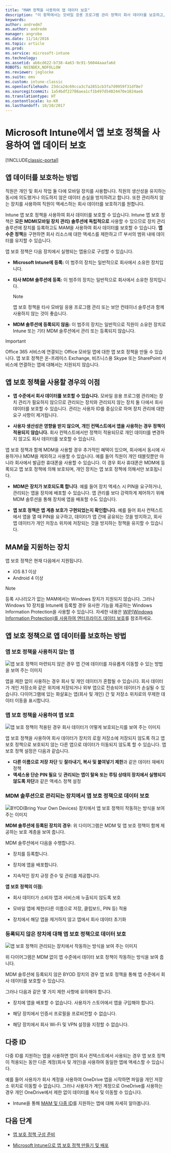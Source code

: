 ```yaml
---
title: "MAM 정책을 사용하여 앱 데이터 보호"
description: "이 항목에서는 모바일 응용 프로그램 관리 정책이 회사 데이터를 보호하고, 데이터 손실을 방지하고, 개인 및 회사 정보를 별도로 유지되도록 하는 방법을 설명합니다."
keywords: 
author: andredm7
ms.author: andredm
manager: angrobe
ms.date: 11/14/2016
ms.topic: article
ms.prod: 
ms.service: microsoft-intune
ms.technology: 
ms.assetid: ab6cd622-b738-4a63-9c91-56044aaafa6d
ROBOTS: NOINDEX,NOFOLLOW
ms.reviewer: joglocke
ms.suite: ems
ms.custom: intune-classic
ms.openlocfilehash: 23dca24c69cca3c7a2851cb3fa7d9959f31df8e7
ms.sourcegitcommit: 1a54bdf22786aea1cf1b497d54024470e1024aeb
ms.translationtype: HT
ms.contentlocale: ko-KR
ms.lasthandoff: 10/10/2017
---
```

# <a name="protect-app-data-using-app-protection-policies-with-microsoft-intune"></a>Microsoft Intune에서 앱 보호 정책을 사용하여 앱 데이터 보호

[!INCLUDE[classic-portal](../includes/classic-portal.md)]

## <a name="how-you-can-protect-app-data"></a>앱 데이터를 보호하는 방법
직원은 개인 및 회사 작업 둘 다에 모바일 장치를 사용합니다. 직원의 생산성을 유지하는 동시에 의도했거나 의도하지 않은 데이터 손실을 방지하려고 합니다.  또한 관리하지 않는 장치를 사용하여 직원이 액세스하는 회사 데이터를 보호하기를 원합니다.

Intune 앱 보호 정책을 사용하여 회사 데이터를 보호할 수 있습니다. Intune 앱 보호 정책은 **모든 MDM(모바일 장치 관리) 솔루션에 독립적으로** 사용할 수 있으므로 장치 관리 솔루션에 장치를 등록하고도 MAM을 사용하여 회사 데이터를 보호할 수 있습니다. **앱 수준 정책**을 구현하면 회사 리소스에 대한 액세스를 제한하고 IT 부서의 범위 내에 데이터를 유지할 수 있습니다.

앱 보호 정책은 다음 장치에서 실행되는 앱용으로 구성할 수 있습니다.

-   **Microsoft Intune에 등록:** 이 범주의 장치는 일반적으로 회사에서 소유한 장치입니다.

-   **타사 MDM 솔루션에 등록:** 이 범주의 장치는 일반적으로 회사에서 소유한 장치입니다.

    > [!NOTE]
    > 앱 보호 정책을 타사 모바일 응용 프로그램 관리 또는 보안 컨테이너 솔루션과 함께 사용하지 않는 것이 좋습니다.

-   **MDM 솔루션에 등록되지 않음:** 이 범주의 장치는 일반적으로 직원이 소유한 장치로 Intune 또는 기타 MDM 솔루션에서 관리 또는 등록되지 않습니다.

> [!IMPORTANT]
> Office 365 서비스에 연결되는 Office 모바일 앱에 대한 앱 보호 정책을 만들 수 있습니다. 앱 보호 정책은 온-프레미스 Exchange, 비즈니스용 Skype 또는 SharePoint 서비스에 연결하는 앱에 대해서는 지원되지 않습니다.

## <a name="benefits-of-using-app-protection-policies"></a>앱 보호 정책을 사용할 경우의 이점

-   **앱 수준에서 회사 데이터를 보호할 수 있습니다.** 모바일 응용 프로그램 관리에는 장치 관리가 필요하지 않으므로 관리되는 장치와 관리되지 않는 장치 둘 다에서 회사 데이터를 보호할 수 있습니다. 관리는 사용자 ID를 중심으로 하며 장치 관리에 대한 요구 사항이 제거됩니다.

-   **사용자 생산성은 영향을 받지 않으며, 개인 컨텍스트에서 앱을 사용하는 경우 정책이 적용되지 않습니다.** 회사 컨텍스트에서만 정책이 적용되므로 개인 데이터를 변경하지 않고도 회사 데이터를 보호할 수 있습니다.

앱 보호 정책과 함께 MDM을 사용할 경우 추가적인 혜택이 있으며, 회사에서 동시에 사용하거나 MDM을 제외하고 사용할 수 있습니다. 예를 들어 직원이 개인 태블릿뿐만 아니라 회사에서 발급한 휴대폰을 사용할 수 있습니다. 이 경우 회사 휴대폰은 MDM에 등록되고 앱 보호 정책에 의해 보호되며, 개인 장치는 앱 보호 정책에 의해서만 보호됩니다.

- **MDM은 장치가 보호되도록 합니다**. 예를 들어 장치 액세스 시 PIN을 요구하거나, 관리되는 앱을 장치에 배포할 수 있습니다. 앱 관리를 보다 강력하게 제어하기 위해 MDM 솔루션을 통해 장치에 앱을 배포할 수도 있습니다.

- **앱 보호 정책은 앱 계층 보호가 구현되었는지 확인합니다.** 예를 들어 회사 컨텍스트에서 앱을 열 때 PIN을 요구하고, 데이터가 앱 간에 공유되는 것을 방지하고, 회사 앱 데이터가 개인 저장소 위치에 저장되는 것을 방지하는 정책을 유지할 수 있습니다.

## <a name="devices-that-support-mam"></a>MAM을 지원하는 장치
앱 보호 정책은 현재 다음에서 지원됩니다.
-   iOS 8.1 이상
-   Android 4 이상

>[!NOTE]
>등록 시나리오가 없는 MAM에서는 Windows 장치가 지원되지 않습니다. 그러나 Windows 10 장치를 Intune에 등록할 경우 유사한 기능을 제공하는 Windows Information Protection을 사용할 수 있습니다. 자세한 내용은 [WIP(Windows Information Protection)를 사용하여 엔터프라이즈 데이터 보호](https://technet.microsoft.com/itpro/windows/keep-secure/protect-enterprise-data-using-wip)를 참조하세요.


##  <a name="how-app-protection-policies-protect-app-data"></a>앱 보호 정책으로 앱 데이터를 보호하는 방법

###  <a name="apps-without-app-protection-policies"></a>앱 보호 정책을 사용하지 않는 앱

![앱 보호 정책이 마련되지 않은 경우 앱 간에 데이터를 자유롭게 이동할 수 있는 방법을 보여 주는 이미지](../media/Apps_without_MAM_policies.png)

앱을 제한 없이 사용하는 경우 회사 및 개인 데이터가 혼합될 수 있습니다. 회사 데이터가 개인 저장소와 같은 위치에 저장되거나 외부 앱으로 전송되어 데이터가 손실될 수 있습니다. 다이어그램에 있는 화살표는 앱(회사 및 개인) 간 및 저장소 위치로의 무제한 데이터 이동을 표시합니다.

### <a name="data-protection-with-app-protection-policies"></a>앱 보호 정책을 사용하여 앱 보호

![앱 보호 정책이 적용된 경우 회사 데이터가 어떻게 보호되는지를 보여 주는 이미지](../media/Apps_with_mobile_app_policies.png)

앱 보호 정책을 사용하여 회사 데이터가 장치의 로컬 저장소에 저장되지 않도록 하고 앱 보호 정책으로 보호되지 않는 다른 앱으로 데이터가 이동되지 않도록 할 수 있습니다. 앱 보호 정책 설정은 다음과 같습니다.
- **다른 이름으로 저장 차단** 및 **잘라내기, 복사 및 붙여넣기 제한**과 같은 데이터 재배치 정책
- **액세스용 단순 PIN 필요** 및 **관리되는 앱이 탈옥 또는 루팅 상태의 장치에서 실행되지 않도록 차단**과 같은 액세스 정책 설정

### <a name="data-protection-with-app-protection-on-devices-that-are-managed-by-a-mdm-solution"></a>MDM 솔루션으로 관리되는 장치에서 앱 보호 정책으로 데이터 보호

![BYOD(Bring Your Own Devices) 장치에서 앱 보호 정책이 작동하는 방식을 보여 주는 이미지](../media/MAM_BYOD_November.png)

**MDM 솔루션에 등록된 장치의 경우**: 위 다이어그램은 MDM 및 앱 보호 정책이 함께 제공하는 보호 계층을 보여 줍니다.

MDM 솔루션에서 다음을 수행합니다.

-   장치를 등록합니다.

-   장치에 앱을 배포합니다.

-   지속적인 장치 규정 준수 및 관리를 제공합니다.

**앱 보호 정책의 이점:**

-   회사 데이터가 소비자 앱과 서비스에 누출되지 않도록 보호

-   모바일 앱에 제한(다른 이름으로 저장, 클립보드, PIN 등) 적용

-   장치에서 해당 앱을 제거하지 않고 앱에서 회사 데이터 초기화


### <a name="data-protection-with-app-protection-policies-for-devices-without-enrollment"></a>등록되지 않은 장치에 대해 앱 보호 정책으로 데이터 보호

![앱 보호 정책이 관리되는 장치에서 작동하는 방식을 보여 주는 이미지](../media/MAM_ManagedDevices_November.png)

위 다이어그램은 MDM 없이 앱 수준에서 데이터 보호 정책이 작동하는 방식을 보여 줍니다.

MDM 솔루션에 등록되지 않은 BYOD 장치의 경우 앱 보호 정책을 통해 앱 수준에서 회사 데이터를 보호할 수 있습니다.

그러나 다음과 같은 몇 가지 제한 사항에 유의해야 합니다.

-   장치에 앱을 배포할 수 없습니다. 사용자가 스토어에서 앱을 구입해야 합니다.

-   해당 장치에서 인증서 프로필을 프로비전할 수 없습니다.

-   해당 장치에서 회사 Wi-Fi 및 VPN 설정을 지정할 수 없습니다.


## <a name="multi-identity"></a>다중 ID

다중 ID를 지원하는 앱을 사용하면 앱이 회사 컨텍스트에서 사용되는 경우 앱 보호 정책이 적용되는 동안 다른 계정(회사 및 개인)을 사용하여 동일한 앱에 액세스할 수 있습니다.  

예를 들어 사용자가 회사 계정을 사용하여 OneDrive 앱을 시작하면 파일을 개인 저장소 위치로 이동할 수 없습니다. 그러나 사용자가 계인 계정으로 OneDrive를 사용하는 경우 개인 OneDrive에서 제한 없이 데이터를 복사 및 이동할 수 있습니다.  

- Intune을 통해 [MAM 및 다중 ID](https://www.microsoft.com/cloud-platform/microsoft-intune-apps)를 지원하는 앱에 대해 자세히 알아봅니다.

##  <a name="next-steps"></a>다음 단계
- [앱 보호 정책 구성 준비](get-ready-to-configure-mobile-app-management-policies-with-microsoft-intune.md)

- [Microsoft Intune으로 앱 보호 정책 만들기 및 배포](create-and-deploy-mobile-app-management-policies-with-microsoft-intune.md)
